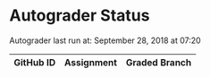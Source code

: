 # Autograder Status
Autograder last run at: September 28, 2018 at 07:20

| GitHub ID | Assignment | Graded Branch |
|-----------|------------|---------------|
